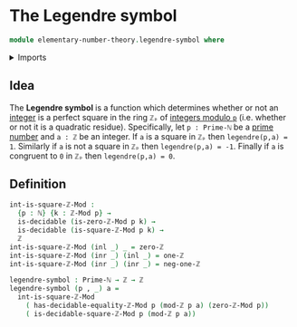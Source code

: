 # The Legendre symbol

```agda
module elementary-number-theory.legendre-symbol where
```

<details><summary>Imports</summary>

```agda
open import elementary-number-theory.integers
open import elementary-number-theory.modular-arithmetic
open import elementary-number-theory.natural-numbers
open import elementary-number-theory.prime-numbers
open import elementary-number-theory.squares-modular-arithmetic

open import foundation.coproduct-types
open import foundation.decidable-types
open import foundation.dependent-pair-types
```

</details>

## Idea

The **Legendre symbol** is a function which determines whether or not an
[integer](elementary-number-theory.integers.md) is a perfect square in the ring
`ℤₚ` of [integers modulo `p`](elementary-number-theory.modular-arithmetic.md)
(i.e. whether or not it is a quadratic residue). Specifically, let `p : Prime-ℕ`
be a [prime number](elementary-number-theory.prime-numbers.md) and `a : ℤ` be an
integer. If `a` is a square in `ℤₚ` then `legendre(p,a) = 1`. Similarly if `a`
is not a square in `ℤₚ` then `legendre(p,a) = -1`. Finally if `a` is congruent
to `0` in `ℤₚ` then `legendre(p,a) = 0`.

## Definition

```agda
int-is-square-ℤ-Mod :
  {p : ℕ} {k : ℤ-Mod p} →
  is-decidable (is-zero-ℤ-Mod p k) →
  is-decidable (is-square-ℤ-Mod p k) →
  ℤ
int-is-square-ℤ-Mod (inl _) _ = zero-ℤ
int-is-square-ℤ-Mod (inr _) (inl _) = one-ℤ
int-is-square-ℤ-Mod (inr _) (inr _) = neg-one-ℤ

legendre-symbol : Prime-ℕ → ℤ → ℤ
legendre-symbol (p , _) a =
  int-is-square-ℤ-Mod
    ( has-decidable-equality-ℤ-Mod p (mod-ℤ p a) (zero-ℤ-Mod p))
    ( is-decidable-square-ℤ-Mod p (mod-ℤ p a))
```
